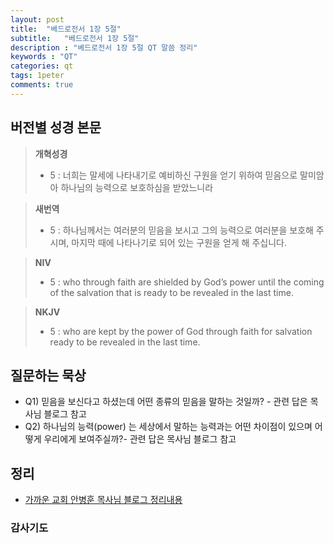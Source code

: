 ```yaml
---
layout: post
title:  "베드로전서 1장 5절"
subtitle:   "베드로전서 1장 5절"
description : "베드로전서 1장 5절 QT 말씀 정리"
keywords : "QT"
categories: qt
tags: 1peter
comments: true
---
```


## 버전별 성경 본문

> **개혁성경**
>* 5 : 너희는 말세에 나타내기로 예비하신 구원을 얻기 위하여 믿음으로 말미암아 하나님의 능력으로 보호하심을 받았느니라

> **새번역**
>* 5 : 하나님께서는 여러분의 믿음을 보시고 그의 능력으로 여러분을 보호해 주시며, 마지막 때에 나타나기로 되어 있는 구원을 얻게 해 주십니다.

> **NIV**
>* 5 : who through faith are shielded by God’s power until the coming of the salvation that is ready to be revealed in the last time.

> **NKJV**
>* 5 : who are kept by the power of God through faith for salvation ready to be revealed in the last time.

## 질문하는 묵상

* Q1) 믿음을 보신다고 하셨는데 어떤 종류의 믿음을 말하는 것일까? - 관련 답은 목사님 블로그 참고
* Q2) 하나님의 능력(power) 는 세상에서 말하는 능력과는 어떤 차이점이 있으며 어떻게 우리에게 보여주실까?- 관련 답은 목사님 블로그 참고

## 정리
* [가까운 교회 안병훈 목사님 블로그 정리내용](https://blog.naver.com/abh7780/221414369590)

### 감사기도